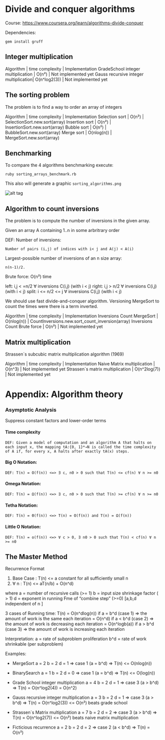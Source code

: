 # Divide and conquer algorithms

Course: https://www.coursera.org/learn/algorithms-divide-conquer

Dependencies:

`gem install gruff`

## Integer multiplication

Algorithm                             | time complexity | Implementation
GradeSchool integer multiplication    | O(n²)           | Not implemented yet
Gauss recursive integer multiplication| O(n^log2(3))    | Not implemented yet

## The sorting problem

The problem is to find a way to order an array of integers

Algorithm      | time complexity | Implementation
Selection sort | O(n²)           | SelectionSort.new.sort(array)
Insertion sort | O(n²)           | InsertionSort.new.sort(array)
Bubble sort    | O(n²)           | BubbleSort.new.sort(array)
Merge sort     | O(nlog(n))      | MergeSort.new.sort(array)

## Benchmarking

To compare the 4 algorithms benchmarking execute:

`ruby sorting_arrays_benchmark.rb`

This also will generate a graphic `sorting_algorithms.png`

![alt tag](https://github.com/TOAST3R/sorting_algorithms/blob/master/sorting_algorithms.png)


## Algorithm to count inversions

The problem is to compute the number of inversions in the given array.

Given an array A containing 1..n in some arbritrary order

DEF: Number of inversions: 
```
Number of pairs (i,j) of indices with i< j and A(j) < A(i)
```

Largest-possible number of inversions of an n size array: 
```
n(n-1)/2.
```

Brute force: O(n²) time

left:       i,j < =n/2 ∀ inversions C(i,j) (with i < j)
right:      i,j > n/2  ∀ inversions C(i,j) (with i < j)
split:   i <= n/2 <= j ∀ inversions C(i,j) (with i < j)

We should use fast divide-and-conquer algorithm. Versioning MergeSort to count the times were there is a term inverted.

Algorithm                    | time complexity | Implementation
Inversions Count MergeSort   | O(nlog(n))      | CountInversions.new.sort_count_inversion(array)
Inversions Count Brute force | O(n²)           | Not implemented yet

## Matrix multiplication

Strassen´s subcubic matrix multiplication algorithm (1969)

Algorithm                         | time complexity | Implementation
Naive Matrix multiplication       | O(n^3)          | Not implemented yet
Strassen´s matrix multiplication  | O(n^2log(7))    | Not implemented yet



# Appendix: Algorithm theory

### Asymptotic Analysis

Suppress constant factors and lower-order terms

#### Time complexity
```
DEF: Given a model of computation and an algorithm A that halts on each input x, the mapping tA:{0, 1}*→N is called the time complexity of A if, for every x, A halts after exactly tA(x) steps.
```

#### Big O Notation:
```
DEF: T(n) = O(f(n)) <=> ∃ c, n0 > 0 such that T(n) <= cf(n) ∀ n >= n0
```

#### Omega Notation:
```
DEF: T(n) = Ω(f(n)) <=> ∃ c, n0 > 0 such that T(n) >= cf(n) ∀ n >= n0
```

#### Tetha Notation:
```
DEF: T(n) = Θ(f(n)) <=> T(n) = O(f(n)) and T(n) = Ω(f(n))
```

#### Little O Notation:
```
DEF: T(n) = o(f(n)) <=> ∀ c > 0, ∃ n0 > 0 such that T(n) < cf(n) ∀ n >= n0
```

## The Master Method

Recurrence Format

1. Base Case : T(n) <= a constant for all sufficiently small n
2. ∀ n : T(n) <= aT(n/b) + O(n^d)

where
a = number of recursive calls (>= 1)
b = input size shrinkage factor ( > 1)
d = exponent in running Fme of “combine step” (>=0) [a,b,d independent of n ]

3 cases of Running time:
T(n) = O(n^dlog(n)) if a = b^d (case 1) => the amount of work is the same each iteration
     = O(n^d)       if a < b^d (case 2) => the amount of work is decreasing each iteration
     = O(n^logb(a)) if a > b^d (case 3) => the amount of work is increasing each iteration

Interpretation:
a = rate of subproblem proliferation 
b^d = rate of work shrinkable (per subproblem)


Examples:

- MergeSort
  a = 2
  b = 2
  d = 1 => case 1 (a = b^d) => T(n) <= O(nlog(n))

- BinarySearch
  a = 1
  b = 2
  d = 0 => case 1 (a = b^d) => T(n) <= O(log(n))

- Grade School integer multiplication
  a = 4
  b = 2
  d = 1 => case 3 (a > b^d) => T(n) = O(n^log2(4)) = O(n^2)

- Gauss recursive integer multiplication
  a = 3
  b = 2
  d = 1 => case 3 (a > b^d) => T(n) = O(n^log2(3)) <= O(n²) beats grade school

- Strassen´s Matrix multiplication
  a = 7
  b = 2
  d = 2 => case 3 (a > b^d) => T(n) = O(n^log2(7)) <= O(n²) beats naive matrix multiplication

- Ficticious recurrence
  a = 2
  b = 2
  d = 2 => case 2 (a < b^d) => T(n) = O(n²)
